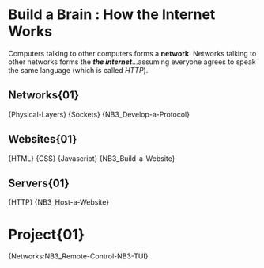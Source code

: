 # Build a Brain : How the Internet Works
Computers talking to other computers forms a **network**. Networks talking to other networks forms the ***the internet***...assuming everyone agrees to speak the same language (which is called *HTTP*). 

## Networks{01}
{Physical-Layers}
{Sockets}
{NB3_Develop-a-Protocol}

## Websites{01}
{HTML}
{CSS}
{Javascript}
{NB3_Build-a-Website}

## Servers{01}
{HTTP}
{NB3_Host-a-Website}

# Project{01}
{Networks:NB3_Remote-Control-NB3-TUI}